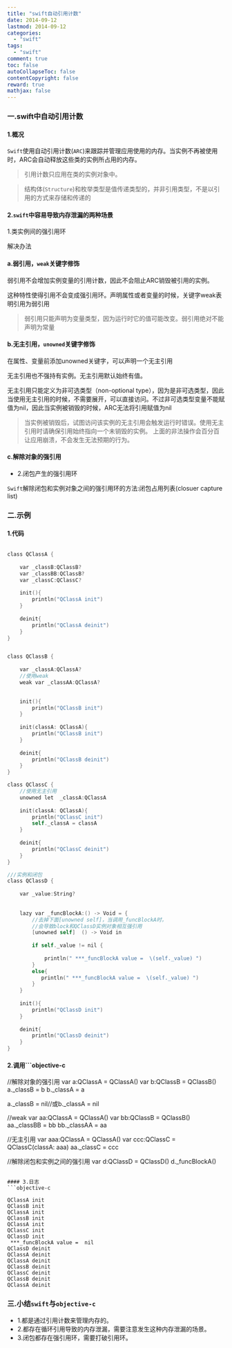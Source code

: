 ```yaml
---
title: "swift自动引用计数"
date: 2014-09-12
lastmod: 2014-09-12
categories:
  - "swift"
tags:
  - "swift"
comment: true
toc: false
autoCollapseToc: false
contentCopyright: false
reward: true
mathjax: false
---
```


### 一.swift中自动引用计数
#### 1.概况
`Swift`使用自动引用计数(`ARC`)来跟踪并管理应用使用的内存。当实例不再被使用时，ARC会自动释放这些类的实例所占用的内存。

> 引用计数只应用在类的实例对象中。

> 结构体(`Structure`)和枚举类型是值传递类型的，并非引用类型，不是以引用的方式来存储和传递的


#### 2.`swift`中容易导致内存泄漏的两种场景
1.类实例间的强引用环

 解决办法
#### a.弱引用，`weak`关键字修饰
   弱引用不会增加实例变量的引用计数，因此不会阻止ARC销毁被引用的实例。
   
   这种特性使得引用不会变成强引用环。声明属性或者变量的时候，关键字weak表明引用为弱引用

>弱引用只能声明为变量类型，因为运行时它的值可能改变。弱引用绝对不能声明为常量

#### b.无主引用，`unowned`关键字修饰
  在属性、变量前添加unowned关键字，可以声明一个无主引用

  无主引用也不强持有实例。无主引用默认始终有值。
  
  无主引用只能定义为非可选类型（non-optional type），因为是非可选类型，因此当使用无主引用的时候，不需要展开，可以直接访问。不过非可选类型变量不能赋值为nil，因此当实例被销毁的时候，ARC无法将引用赋值为nil

> 当实例被销毁后，试图访问该实例的无主引用会触发运行时错误。使用无主引用时请确保引用始终指向一个未销毁的实例。 上面的非法操作会百分百让应用崩溃，不会发生无法预期的行为。 

#### c.解除对象的强引用
* 2.闭包产生的强引用环

`Swift`解除闭包和实例对象之间的强引用环的方法:闭包占用列表(closuer capture list)




### 二.示例
#### 1.代码
```objective-c

class QClassA {
    
    var _classB:QClassB?
    var _classBB:QClassB?
    var _classC:QClassC?
    
    init(){
        println("QClassA init")
    }
    
    deinit{
        println("QClassA deinit")
    }
}


class QClassB {
    
    var _classA:QClassA?
    //使用weak
    weak var _classAA:QClassA?

    
    init(){
        println("QClassB init")
    }
    
    init(classA: QClassA){
        println("QClassB init")
    }
    
    deinit{
        println("QClassB deinit")
    }
}

class QClassC {
    //使用无主引用
    unowned let  _classA:QClassA
    
    init(classA: QClassA){
        println("QClassC init")
        self._classA = classA
    }
    
    deinit{
        println("QClassC deinit")
    }
}

///实例和闭包
class QClassD {
    
    var _value:String?
    
    
    lazy var _funcBlockA:() -> Void = {
        //去掉下面[unowned self]，当调用_funcBlockA时，
        //会导致block和QClassD实例对象相互强引用
        [unowned self]  () -> Void in
        
        if self._value != nil {
            
            println(" ***_funcBlockA value =  \(self._value) ")
        }
        else{
           println(" ***_funcBlockA value =  \(self._value) ")
        }
    }
    
    init(){
        println("QClassD init")
    }
    
    deinit{
        println("QClassD deinit")
    }
}
```

#### 2.调用```objective-c

//解除对象的强引用 
var a:QClassA = QClassA()
var b:QClassB = QClassB()
a._classB = b
b._classA = a

a._classB = nil//或b._classA = nil

//weak
var aa:QClassA = QClassA()
var bb:QClassB = QClassB()
aa._classBB = bb
bb._classAA = aa

//无主引用
var aaa:QClassA = QClassA()
var ccc:QClassC = QClassC(classA: aaa)
aa._classC = ccc

//解除闭包和实例之间的强引用
var d:QClassD = QClassD()
d._funcBlockA()

```

#### 3.日志
```objective-c

QClassA init
QClassB init
QClassA init
QClassB init
QClassA init
QClassC init
QClassD init
 ***_funcBlockA value =  nil 
QClassD deinit
QClassA deinit
QClassA deinit
QClassB deinit
QClassC deinit
QClassB deinit
QClassA deinit

```


### 三.小结`swift`与`objective-c`

* 1.都是通过引用计数来管理内存的。
* 2.都存在循环引用导致的内存泄漏，需要注意发生这种内存泄漏的场景。
* 3.闭包都存在强引用环，需要打破引用环。
